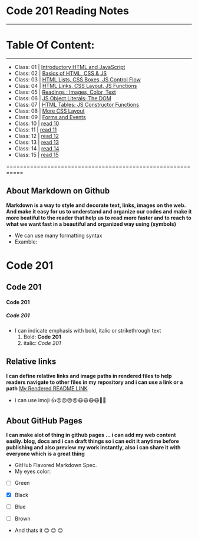 # Code 201 Reading Notes
------------------------

# Table Of Content:
-------------------------
- Class: 01  | [Introductory HTML and JavaScript](https://omarxzain.github.io/reading-notes/class-01)
- Class: 02  |      [  Basics of HTML, CSS & JS  ](https://omarxzain.github.io/reading-notes/class-02)
- Class: 03  | [HTML Lists, CSS Boxes, JS Control Flow](https://omarxzain.github.io/reading-notes/class-03)
- Class: 04  | [HTML Links, CSS Layout, JS Functions](https://omarxzain.github.io/reading-notes/class-04)
- Class: 05  | [Readings : Images, Color, Text](https://omarxzain.github.io/reading-notes/class-05)
- Class: 06  | [JS Object Literals; The DOM](https://omarxzain.github.io/reading-notes/class-06)
- Class: 07  | [HTML Tables; JS Constructor Functions](https://omarxzain.github.io/reading-notes/class-07)
- Class: 08  | [More CSS Layout](https://omarxzain.github.io/reading-notes/class-08)
- Class: 09  | [Forms and Events](https://omarxzain.github.io/reading-notes/class-09)
- Class: 10  | [read 10](https://omarxzain.github.io/reading-notes/class-10)
- Class: 11  | [read 11](https://omarxzain.github.io/reading-notes/class-11)
- Class: 12  | [read 12](https://omarxzain.github.io/reading-notes/class-12)
- Class: 13  | [read 13](https://omarxzain.github.io/reading-notes/class-13)
- Class: 14  | [read 14](https://omarxzain.github.io/reading-notes/class-14)
- Class: 15  | [read 15](https://omarxzain.github.io/reading-notes/class-15)




===========================================================

## About Markdown on Github
**Markdown is a way to style and decorate text, links, images on the web.
And make it easy for us to understand and organize our codes and make it more beatiful to the reader that help us to read more faster and to reach to what we want fast in a beautiful and organized way using (symbols)**

- We can use many formatting syntax
- Examble:
# Code 201 
## Code 201
#### Code 201
##### Code 201

- I can indicate emphasis with bold, italic or strikethrough text
  1. Bold:  **Code 201**
  2. italic:  *Code 201*


## Relative links
__I can define relative links and image paths in rendered files to help readers navigate to other files in my repository
and i can use a link or a path__
[My Rendered README LINK](https://github.com/omarXzain/reading-notes/blob/master/README.md)

- i can use imoji
 :+1::angry::angry::angry::angry::mask::mask::mask::mask::new_moon_with_face::cherries:
 
 ## About GitHub Pages
 **I can make alot of thing in github pages ... i can add my web content easliy.  blog, docs and i can draft things so i can edit it anytime before publishing and also preview my work instantly, also i can share it with everyone which is a great thing**
 
 - GitHub Flavored Markdown Spec.
- My eyes color:
 - [ ] Green
- [x] Black
- [ ] Blue
- [ ] Brown




- And thats it :blush: :blush: :blush:
